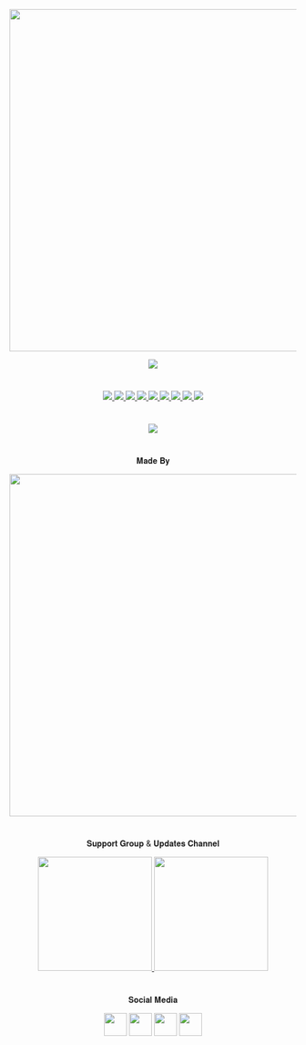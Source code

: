 <p align="center"><a href="https://github.com/BotsClub/AvengerOfficial"><img src="https://img.shields.io/badge/ᴀᴠᴇɴɢᴇʀ-black?&style=flat-square?&logo=github" width=600px></a></p>
<p align="center"><a href="https://telegra.ph/file/1a96a40a3e0c3ff3999d0.png"><img src="https://telegra.ph/file/0a3b5d9a7a6ae56073add.png"></a></p>

#

<p align="center">
<a href="https://github.com/BotsClub/AvengerOfficial/network/members"><img src="https://img.shields.io/github/forks/BotsClub/AvengerOfficial?style=social" />
<a href="https://github.com/BotsClub/AvengerOfficial/stargazers"><img src="https://img.shields.io/github/stars/BotsClub/AvengerOfficial?style=social" />
<a href="https://github.com/BotsClub/AvengerOfficial/watchers"><img src="https://img.shields.io/github/watchers/BotsClub/AvengerOfficial?style=social" />
<a href="https://github.com/BotsClub/AvengerOfficial"><img src="https://img.shields.io/github/repo-size/BotsClub/AvengerOfficial?style=social&logo=github" />
<a href="https://github.com/BotsClub/AvengerOfficial/graphs/commit-activity"><img src="https://img.shields.io/github/last-commit/BotsClub/AvengerOfficial?style=social&logo=github" />
<a href="https://github.com/BotsClub/AvengerOfficial/issues"><img src="https://img.shields.io/github/issues/BotsClub/AvengerOfficial?style=social&logo=github" />
<a href="https://github.com/BotsClub/AvengerOfficial/blob/main/LICENSE"><img src="https://img.shields.io/badge/AGPL%203.0%20License-blue.svg?style=social&logo=github" />
<a href="https://github.com/BotsClub/AvengerOfficial/pulls"><img src="https://img.shields.io/badge/PRs-welcome-brightgreen.svg?style=social&logo=github" />
<a href="https://GitHub.com/BotsClub/AvengerOfficial/graphs/commit-activity"><img src="https://img.shields.io/badge/Maintained-yes-green.svg?style=social&logo=github" />
</p>

#

<p align="center"><a href="https://telegra.ph/file/953a8abd30e6feac38f0d.png"><img src="https://telegra.ph/file/953a8abd30e6feac38f0d.png"></a></p>

#

<p align="center">𝐌𝐚𝐝𝐞 𝐁𝐲</p>

<p align="center">
<a href="https://t.me/mkspali"><img src="https://img.shields.io/badge/𝕸𝖚𝖐𝖊𝖘𝖍%20𝕾𝖔𝖑𝖆𝖓𝖐𝖎-gold?&style=for-the-badge&logo=telegram" width=600px></a>
</p>

#

<p align="center">𝐒𝐮𝐩𝐩𝐨𝐫𝐭 𝐆𝐫𝐨𝐮𝐩 & 𝐔𝐩𝐝𝐚𝐭𝐞𝐬 𝐂𝐡𝐚𝐧𝐧𝐞𝐥</p>

<p align="center">
<a href="https://t.me/BotsClubDiscussion"><img src="https://img.shields.io/badge/Group-𝐁𝐨𝐭𝐬%20𝐂𝐥𝐮𝐛-gold?&style=flat-square?&logo=telegram" width=200px />
<a href="https://t.me/BotsClubOfficial"><img src="https://img.shields.io/badge/Channel-𝐁𝐨𝐭𝐬%20𝐂𝐥𝐮𝐛-gold?&style=flat-square?&logo=telegram" width=200px /></a></p>

#

<p align="center">𝐒𝐨𝐜𝐢𝐚𝐥 𝐌𝐞𝐝𝐢𝐚</p>
<p align="center">
<a href="https://www.facebook.com/mkspali" target="blank"><img align="center" src="https://cdn.jsdelivr.net/npm/simple-icons@3.0.1/icons/facebook.svg" height="40" width="40" /></a>
<a href="https://www.instagram.com/mukeshsolankiofficial" target="blank"><img align="center" src="https://cdn.jsdelivr.net/npm/simple-icons@3.0.1/icons/instagram.svg" height="40" width="40" /></a>
<a href="https://t.me/mkspali" target="blank"><img align="center" src="https://upload-icon.s3.us-east-2.amazonaws.com/uploads/icons/png/1766858341556105723-512.png" height="40" width="40" /></a>
<a href="https://github.com/BotsClub" target="blank"><img align="center" src="https://cdn.jsdelivr.net/npm/simple-icons@3.0.1/icons/github.svg" height="40" width="40" /></a></p>
